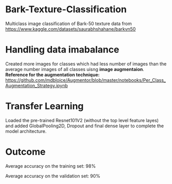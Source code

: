# Bark-Texture-Classification
Multiclass image classification of Bark-50 texture data from https://www.kaggle.com/datasets/saurabhshahane/barkvn50

# Handling data imabalance
Created more images for classes which had less number of images than the average number images of all classes uisng **image augmentaion**. **Reference for the augmentation technique:** https://github.com/mdbloice/Augmentor/blob/master/notebooks/Per_Class_Augmentation_Strategy.ipynb

# Transfer Learning
Loaded the pre-trained Resnet101V2 (without the top level feature layes) and added GlobalPooling2D, Dropout and final dense layer to complete the model architecture.

# Outcome
Average accuracy on the training set: 98%

Average accuracy on the validation set: 90%
